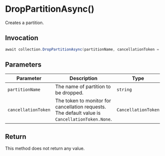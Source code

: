 # DropPartitionAsync()

Creates a partition.

## Invocation

```c#
await collection.DropPartitionAsync(partitionName, cancellationToken = default);
```

## Parameters

| Parameter           | Description                                                                                                   | Type                            | Required |
| ------------------- | ------------------------------------------------------------------------------------------------------------- | ------------------------------- | -------- |
| `partitionName`     | The name of partition to be dropped.                                                                          | `string`                        | True     |
| `cancellationToken` | The token to monitor for cancellation requests. The default value is `CancellationToken.None`.                | `CancellationToken`             | False    |

## Return

This method does not return any value.
